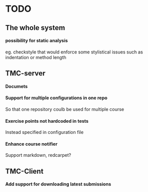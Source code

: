 TODO
====

## The whole system

#### possibility for static analysis

eg. checkstyle that would enforce some stylistical issues such as indentation or method length

## TMC-server

#### Documets

#### Support for multiple configurations in one repo

So that one repository coulb be used for multiple course

#### Exercise points not hardcoded in tests

Instead specified in configuration file

#### Enhance course notifier
Support markdown, redcarpet?

## TMC-Client
#### Add support for downloading latest submissions

